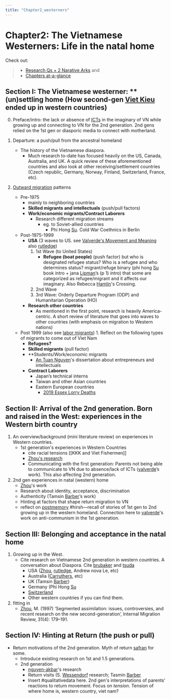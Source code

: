 ```yaml
---
title: "Chapter2_westerners"
---
```

# **Chapter2: The Vietnamese Westerners**: Life in the natal home

Check out:
> - [Research Qs + 2 Narative Arks](000.Chapters/010.Two%20Narative%20Arcs%20+%20Research%20Qs.md) and
> - [Chapters at-a-glance](000.Chapters/030.Chapters%20at-a-glance.md)

## Section I: The Vietnamese westerner: **(un)settling home (How second-gen [Viet Kieu](001.Notes/Viet%20Kieu.md) ended up in western countries)

0. Preface/intro: the lack or absence of [ICTs](001.Notes/ICTs%20and%20Belonging.md) in the imaginary of VN while growing up and connecting to VN for the 2nd generation. 2nd gens relied on the 1st gen or diasporic media to connect with motherland.

1. Departure: a push/pull from the ancestral homeland 
	* The history of the Vietnamese diaspora.
		* Much research to-date has focused heavily on the US, Canada, Australia, and UK. A quick review of these aforementioned countries and also look at other receiving/settlement countries (Czech republic, Germany, Norway, Finland, Switzerland, France, etc).
2. [Outward migration](001.Notes/Outward%20migration.md) patterns
	* Pre-1975 
		* mainly to neighboring countries		
		* **Skilled migrants and intellectuals** (push/pull factors)
		* **Work/economic migrants/Contract Laborers**
			* Research different migration streams 
				* eg. to Soviet-allied countries 
					* Phi Hong [Su](005.Authors/Su.md). Cold War Coethnics in Berlin 
	* Post-1975-1999 
		* **USA** (3 waves to US. see [Valverde's Movement and Meaning](005.Authors/valverde.md) also [rutledge](005.Authors/rutledge.md)) 
			1. 1st Wave (to United States)
				- **Refugee (boat people)** (push factor) but who is designated refugee status? Who is a refugee and who determines status? migrant/refuge binary (phi hong [Su](005.Authors/Su.md) book intro + jana [Lipman](005.Authors/Lipman.md)’s (p 1) intro) that some are categorized as refugee/migrant and it affects our imaginary. Also Rebecca [Hamlin](005.Authors/Hamlin.md)'s Crossing. 
			2. 2nd Wave
			3. 3rd Wave: Orderly Departure Program (ODP) and Humanitarian Operation (HO)
		* **Research other countries**
			* As mentioned in the first point, research is heavily America-centric. A short review of literature that goes into waves to other countries (with emphasis on migration to Western nations) 
	* Post 1999 (also see [labor migrants](001.Notes/labor%20migrants.md))
			1. Reflect on the following types of migrants to come out of Viet Nam
		* **Refugees?**
		* **Skilled migrants** (pull factor)
		* **Students/Work/economic migrants
			* [An Tuan Nguyen](005.Authors/An%20Tuan%20Nguyen.md)'s dissertation about entrepreneurs and intellectuals
		* **Contract Laborers**
			* Japan’s technical interns 
			* Taiwan and other Asian countries
			* Eastern European countries
				* [2019 Essex Lorry Deaths](001.Notes/2019%20Essex%20Lorry%20Deaths.md)

## Section II: Arrival of the 2nd generation. Born and raised in the West: experiences in the Western birth country
1. An overview/background (mini literature review) on experiences in Western countries. 
	* 1st generation's experiences in Western Countries
		* cite racial tensions [[KKK and Viet Fishermen]] 
		* [Zhou's research](https://doi.org/10.1080/1369183X.2020.1724411) 
		* Communicating with the first generation: Parents not being able to communicate to VN due to absence/lack of ICTs ([valverde](005.Authors/valverde.md)’s work). This also affecting 2nd generation.
2. 2nd gen experiences in natal (western) home 
	- [Zhou](005.Authors/Zhou.md)'s work
	- Research about identity, acceptance, discrimination
	- Authenticity (Tamsin [Barber](005.Authors/Barber.md)’s work)
	- Hinting at factors that shape return migration to VN
	- reflect on [postmemory](001.Notes/postmemory.md) #hirsh—recall of stories of 1st gen to 2nd growing up in the western homeland. Connection here to [valverde](005.Authors/valverde.md)'s work on anti-communism in the 1st generation. 

## Section III: Belonging and acceptance in the natal home
1. Growing up in the West.
	* Cite research on Vietnamese 2nd generation in western countries. A conversation about Diaspora. Cite [brubaker](005.Authors/brubaker.md) and [tsuda](005.Authors/tsuda.md)
		* USA ([Zhou](005.Authors/Zhou.md), [rutledge](005.Authors/rutledge.md), Andrew nova Le, etc)
		* Australia ([Carruthers](005.Authors/Carruthers.md), etc)	
		* UK (Tamsin [Barber](005.Authors/Barber.md))
		* Germany (Phi Hong [Su](005.Authors/Su.md)
		* [Switzerland](https://comparativemigrationstudies.springeropen.com/articles/10.1186/s40878-019-0117-7) 
		* Other western countries if you can find them.
2. fitting in
	* [Zhou](005.Authors/Zhou.md), M. (1997) ‘Segmented assimilation: issues, controversies, and recent research on the new second-generation’, Internal Migration Review, 31(4): 179–191.

## Section IV: Hinting at Return (the push or pull)
* Return motivations of the 2nd generation. Myth of return [safran](005.Authors/safran.md) for some.
	* Introduce existing research on 1st and 1.5 generations. 
	* 2nd generation
		* [nguyen-akbar](005.Authors/nguyen-akbar.md)'s research
		* Return visits (S. [Wessendorf](005.Authors/Wessendorf.md) research; Tasmin [Barber](005.Authors/Barber.md)
		* Insert #qualitativedata here. 2nd gen's interpretations of parents' reactions to return movement. Focus on _tension_. Tension of where home is, western country, viet nam?
	
